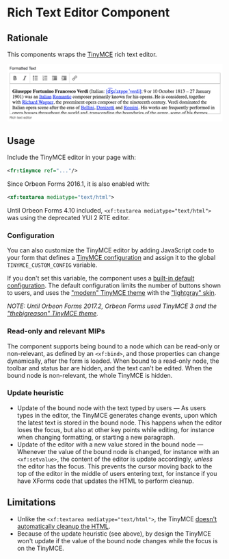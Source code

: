 # Rich Text Editor Component



## Rationale

This components wraps the [TinyMCE][1] rich text editor.

![](images/xbl-tinymce.png)

## Usage

Include the TinyMCE editor in your page with:

```xml
<fr:tinymce ref="..."/>
```

Since Orbeon Forms 2016.1, it is also enabled with:

```xml
<xf:textarea mediatype="text/html">
```

Until Orbeon Forms 4.10 included, `<xf:textarea mediatype="text/html">` was using the deprecated YUI 2 RTE editor.

### Configuration

You can also customize the TinyMCE editor by adding JavaScript code to your form that defines a [TinyMCE configuration][4] and assign it to the global `TINYMCE_CUSTOM_CONFIG` variable.

If you don't set this variable, the component uses a [built-in default configuration][5]. The default configuration limits the number of buttons shown to users, and uses the ["modern" TinyMCE theme](https://www.tiny.cloud/docs/themes/modern/) with the ["lightgray" skin](https://www.tiny.cloud/docs/configure/editor-appearance/#skin).

_NOTE: Until Orbeon Forms 2017.2, Orbeon Forms used TinyMCE 3 and the ["thebigreason" TinyMCE theme](https://thebigreason.com/blog/2008/09/29/thebigreason-tinymce-skin)._

### Read-only and relevant MIPs

The component supports being bound to a node which can be read-only or non-relevant, as defined by an `<xf:bind>`, and those properties can change dynamically, after the form is loaded. When bound to a read-only node, the toolbar and status bar are hidden, and the text can't be edited. When the bound node is non-relevant, the whole TinyMCE is hidden.

### Update heuristic

- Update of the bound node with the text typed by users — As users types in the editor, the TinyMCE generates change events, upon which the latest text is stored in the bound node. This happens when the editor loses the focus, but also at other key points while editing, for instance when changing formatting, or starting a new paragraph.
- Update of the editor with a new value stored in the bound node — Whenever the value of the bound node is changed, for instance with an `<xf:setvalue>`, the content of the editor is update accordingly, _unless_ the editor has the focus. This prevents the cursor moving back to the top of the editor in the middle of users entering text, for instance if you have XForms code that updates the HTML to perform cleanup.

## Limitations

- Unlike the `<xf:textarea mediatype="text/html">`, the TinyMCE [doesn't automatically cleanup the HTML][8].
- Because of the update heuristic (see above), by design the TinyMCE won't update if the value of the bound node changes while the focus is on the TinyMCE.

[1]: https://www.tiny.cloud/
[4]: https://www.tiny.cloud/docs/configure/
[5]: https://github.com/orbeon/orbeon-forms/blob/master/form-runner/jvm/src/main/assets/xbl/orbeon/tinymce/tinymce-config.js
[8]: https://github.com/orbeon/orbeon-forms/issues/23

